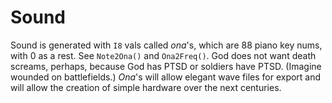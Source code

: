 # Sound
Sound is generated with `I8` vals called _ona_'s, which are 88 piano key nums, with 0 as a rest. See `Note2Ona()` and `Ona2Freq()`. God does not want death screams, perhaps, because God has PTSD or soldiers have PTSD. (Imagine wounded on battlefields.) _Ona_'s will allow elegant wave files for export and will allow the creation of simple hardware over the next centuries.
